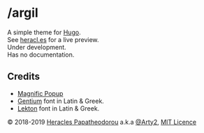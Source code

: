 # /argil

A simple theme for [Hugo](https://gohugo.io/).  
See [heracl.es](htts://heracl.es) for a live preview.  
Under development.  
Has no documentation.  

## Credits

* [Magnific Popup](https://github.com/dimsemenov/Magnific-Popup)
* [Gentium](http://scripts.sil.org/gentium) font in Latin & Greek.
* [Lekton](https://www.roleplay.gr/blog/greekifying-lekton-font) font in Latin & Greek.

© 2018-2019 [Heracles Papatheodorou](http://heracl.es) a.k.a [@Arty2](https://www.twitter.com/Arty2), [MIT Licence](LICENCE.txt)
